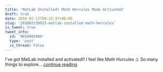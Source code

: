 ```yaml
---
title: 'MatLab Installed! Math Hercules Mode Activated'
draft: true
date: 2010-02-13T09:25:47+00:00
slug: '201002130925-matlab-installed-math-hercules'
is_tweet: true
tweet_info:
  id: '9034992904'
  type: 'post'
  is_thread: False
---
```




I've got MatLab installed and activated!! I feel like Math Hurcules :). So many things to explore... [continue reading](https://x.com/sytelus/status/9034992904)
